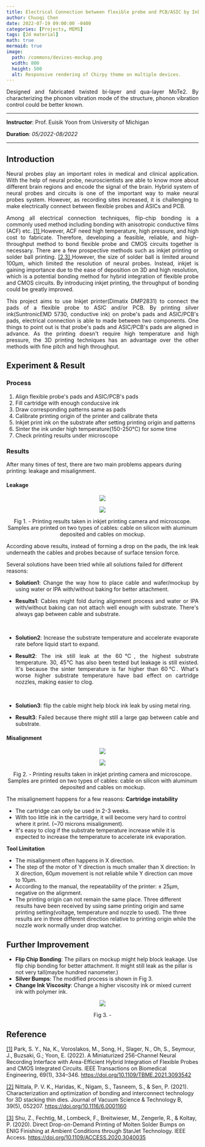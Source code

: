 ```yaml
---
title: Electrical Connection between flexible probe and PCB/ASIC by Inkjet Printing
author: Chuoqi Chen
date: 2022-07-19 09:00:00 -0400
categories: [Projects, MEMS]
tags: [2d material]
math: true
mermaid: true
image:
  path: /commons/devices-mockup.png
  width: 800
  height: 500
  alt: Responsive rendering of Chirpy theme on multiple devices.
---
```


<p align="justify">
Designed and fabricated twisted bi-layer and qua-layer MoTe2. By characterizing the phonon vibration mode of the structure, phonon vibration control could be better known.</p>

---

**Instructor**: Prof. Euisik Yoon from University of Michigan

**Duration**: *05/2022-08/2022*

---
## Introduction
<p align="justify"> 
Neural probes play an important roles in medical and clinical application. With the help of neural probe, neuroscientists are able to know more about different brain regions and encode the signal of the brain. Hybrid system of neural probes and circuits is one of the important way to make neural probes system. However, as recording sites increased, it is challenging to make electrically connect between flexible probes and ASICs and PCB. </p>

<p align="justify"> 
Among all electrical connection techniques, flip-chip bonding is a commonly used method including bonding with anisotropic conductive films (ACF) etc. <a href = "#reference"> [1] </a> <a id = "ref1"></a> However, ACF need high temperature, high pressure, and high cost to fabricate. Therefore, developing a feasible, reliable, and high-throughput method to bond flexible probe and CMOS circuits together is necessary. There are a few prospective methods such as inkjet printing or solder ball printing. <a href = "#reference"> [2,3] </a> <a id = "ref2"></a> <a id = "ref3"></a> However, the size of solder ball is limited around 100μm, which limited the resolution of neural probes. Instead, inkjet is gaining importance due to the ease of deposition on 3D and high resolution, which is a potential bonding method for hybrid integration of flexible probe and CMOS circuits.  By introducing inkjet printing, the throughput of bonding could be greatly improved. </p>

<p align="justify"> 
This project aims to use Inkjet printer(Dimatix DMP2831) to connect the pads of a flexible probe to ASIC and/or PCB. By printing silver ink(SuntronicEMD 5730, conductive ink) on probe's pads and ASIC/PCB's pads, electrical connection is able to made between two components. One things to point out is that probe's pads and ASIC/PCB's pads are aligned in advance. As the printing doesn't require high temperature and high pressure, the 3D printing techniques has an advantage over the other methods with fine pitch and high throughput.</p>

## Experiment & Result
### Process
<ol>
  <li> Align flexible probe's pads and ASIC/PCB's pads </li>
  <li> Fill cartridge with enough conducsive ink</li>
  <li> Draw corresponding patterns same as pads </li>
  <li> Calibrate printing origin of the printer and calibrate theta</li>
  <li> Inkjet print ink on the substrate after setting printing origin and patterns</li>
  <li> Sinter the ink under high temperature(150-250℃) for some time</li>
  <li> Check printing results under microscope</li>
</ol>

### Results
After many times of test, there are two main problems appears during printing: leakage and misalignment.
#### Leakage
<p align = "center">
  <img src = "/assets/img/post/2022-07-19-inkjet/1.1-leakage.png">
</p>
<p align = "center">
  <img src = "/assets/img/post/2022-07-19-inkjet/1.1-leakage2.png">
</p>
<p align = "center">
  Fig 1. - Printing results taken in inkjet printing camera and microscope. Samples are printed on two types of cables: cable on silicon with aluminum deposited and cables on mockup. 
</p>

<p align="justify"> 
According above results, instead of forming a drop on the pads, the ink leak underneath the cables and probes because of surface tension force.</p>

Several solutions have been tried while all solutions failed for different reasons:
<ul>
  <li> <p align="justify"> <b>Solution1</b>: Change the way how to place cable and wafer/mockup by using water or IPA with/without baking for better attachment.</p></li>
  <li> <p align="justify"> <b>Results1</b>: Cables might fold during alignment process and water or IPA with/without baking can not attach well enough with substrate. There's always gap between cable and substrate.</p></li>
  <br>
  <li> <p align="justify"><b>Solution2</b>: Increase the substrate temperature and accelerate evaporate rate before liquid start to expand.</p> </li>
  <li> <p align="justify"><b>Result2</b>: The ink still leak at the 60℃, the highest substrate temperature. 30, 45℃ has also been tested but leakage is still existed. It's because the sinter temperature is far higher than 60℃. What's worse higher substrate temperature have bad effect on cartridge nozzles, making easier to clog. </p> </li>
  <br>
  <li><p align="justify"><b>Solution3</b>: flip the cable might help block ink leak by using metal ring.</p></li>
  <li><p align="justify"><b>Result3</b>: Failed because there might still a large gap between cable and substrate. </p></li>
</ul>

#### Misalignment
<p align = "center">
  <img src = "/assets/img/post/2022-07-19-inkjet/1.2-mismatch.png">
</p>
<p align = "center">
  <img src = "/assets/img/post/2022-07-19-inkjet/1.2-mismatch2.png">
</p>
<p align = "center">
  Fig 2. - Printing results taken in inkjet printing camera and microscope. Samples are printed on two types of cables: cable on silicon with aluminum deposited and cables on mockup. 
</p>

The misalignement happens for a few reasons:
**Cartridge instability**
<ul>
  <li>The cartridge can only be used in 2-3 weeks. </li>
  <li>With too little ink in the cartridge, it will become very hard to control where it print. (~70 microns misalignment).</li>
  <li>It's easy to clog if the substrate temperature increase while it is expected to increase the temperature to accelerate ink evaporation.</li>
</ul>

**Tool Limitation**
<ul>
  <li> The misalignment often happens in X direction.</li>
  <li> The step of the motor of Y direction is much smaller than X direction: In X direction, 60μm movement is not reliable while Y direction can move to 10μm.</li>
  <li> According to the manual, the repeatability of the printer: ± 25μm, negative on the alignment.</li>
  <li> The printing origin can not remain the same place. Three different results have been received by using same printing origin and same printing setting(voltage, temperature and nozzle to used). The three results are in three different direction relative to printing origin while the nozzle work normally under drop watcher.</li>
</ul>

## Further Improvement
<ul>
  <li><b>Flip Chip Bonding</b>: The pillars on mockup might help block leakage. Use flip chip bonding for better attachment. It might still leak as the pillar is not very tall(maybe hundred nanometer.)</li>
  <li><b>Silver Bumps</b>: The modified process is shown in Fig 3.</li>
  <li><b>Change Ink Viscosity</b>: Change a higher viscosity ink or mixed current ink with polymer ink.</li>
</ul>

<p align = "center">
  <img src = "/assets/img/post/2022-07-19-inkjet/1.3-Improve_fab_2.png">
</p>
<p align = "center">
  Fig 3. - 
</p>

## Reference

[[1]](#ref1)  Park, S. Y., Na, K., Voroslakos, M., Song, H., Slager, N., Oh, S., Seymour, J., Buzsaki, G.; Yoon, E. (2022). A Miniaturized 256-Channel Neural Recording Interface with Area-Efficient Hybrid Integration of Flexible Probes and CMOS Integrated Circuits. IEEE Transactions on Biomedical Engineering, 69(1), 334–346. https://doi.org/10.1109/TBME.2021.3093542

[[2]](#ref2)  Nittala, P. V. K., Haridas, K., Nigam, S., Tasneem, S., & Sen, P. (2021). Characterization and optimization of bonding and interconnect technology for 3D stacking thin dies. Journal of Vacuum Science & Technology B, 39(5), 052207. https://doi.org/10.1116/6.0001160

[[3]](#ref3)  Shu, Z., Fechtig, M., Lombeck, F., Breitwieser, M., Zengerle, R., & Koltay, P. (2020). Direct Drop-on-Demand Printing of Molten Solder Bumps on ENIG Finishing at Ambient Conditions through StarJet Technology. IEEE Access. https://doi.org/10.1109/ACCESS.2020.3040035